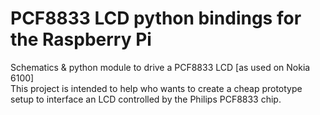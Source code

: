PCF8833 LCD python bindings for the Raspberry Pi
=======

Schematics &amp; python module to drive a PCF8833 LCD [as used on Nokia 6100] <br/>
This project is intended to help who wants to create a cheap prototype setup to interface an LCD controlled by the Philips PCF8833 chip.


